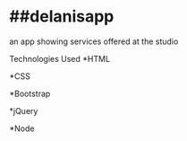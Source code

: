 # ##delanisapp
an app showing services offered at the studio

Technologies Used
*HTML

*CSS

*Bootstrap

*jQuery

*Node
